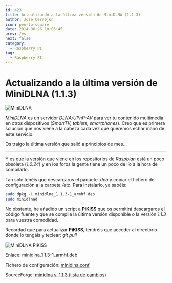 ```yaml
---
id: 423
title: Actualizando a la última versión de MiniDLNA (1.1.3)
author: Jose Cerrejon
icon: pen-to-square
date: 2014-06-26 10:05:45
prev: /es
next: false
category:
  - Raspberry PI
tag:
  - Raspberry PI
---
```


# Actualizando a la última versión de MiniDLNA (1.1.3)

![MiniDLNA](/images/2014/06/minidlna.png)

*MiniDLNA* es un servidor *DLNA/UPnP-AV* para ver tu contenido multimedia en otros dispositivos (*SmartTV, tablets, smartphones*). Creo que es primera solución que nos viene a la cabeza cada vez que queremos echar mano de este servicio. 

Os traigo la última versión que salió a principios de mes...

- - -
Y es que la versión que viene en los repositorios de *Raspbian* está un poco obsoleta (*1.0.24*) y en los foros la gente tiene un poco de lío a la hora de compilarlo.

Tan sólo tenéis que descargaros el paquete *.deb* y copiar el fichero de configuración a la carpeta */etc*. Para instalarlo, ya sabéis:

```bash
sudo dpkg -i minidlna_1.1.3-1_armhf.deb
sudo minidlnad
```

No obstante, he añadido un script a **PiKISS** que os permitirá descargaros el código fuente y que se compile la última versión disponible o la versión *1.1.3* para vuestra comodidad. 

Recordad que para actualizar **PiKISS**, tendréis que acceder al directorio donde lo tengáis y teclear: *git pull* 

![MiniDLNA PiKISS](/images/2014/06/minidlna_pikiss.png)

Enlace: [minidlna_1.1.3-1_armhf.deb](/res/minidlna_1.1.3-1_armhf.deb)

Fichero de configuración: [minidlna.conf](/res/minidlna.conf)

SourceForge: [minidlna v. 1.1.3 (lista de cambios)](http://sourceforge.net/projects/minidlna/files/minidlna/1.1.3/)